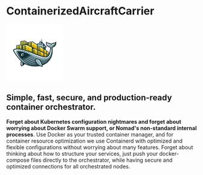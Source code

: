 # ContainerizedAircraftCarrier

<img src="https://github.com/HarryEddward/ContainerizedAircraftCarrier/blob/main/.github/img/logo.png?raw=true" alt="alt text" width="150">

## Simple, fast, secure, and production-ready container orchestrator.

**Forget about Kubernetes configuration nightmares and forget about worrying about Docker Swarm support, or Nomad's non-standard internal processes**. Use Docker as your trusted container manager, and for container resource optimization we use Containerd with optimized and flexible configurations without worrying about many features. Forget about thinking about how to structure your services, just push your docker-compose files directly to the orchestrator, while having secure and optimized connections for all orchestrated nodes.
